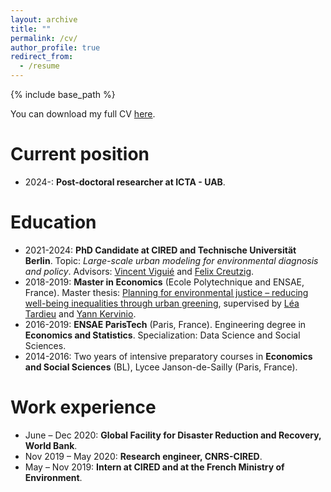 ```yaml
---
layout: archive
title: ""
permalink: /cv/
author_profile: true
redirect_from:
  - /resume
---
```


{% include base_path %}


You can download my full CV [here](https://charlotteliotta.github.io/files/academic_cv.pdf).

Current position
======
* 2024-: **Post-doctoral researcher at ICTA - UAB**.
  
Education
======
* 2021-2024: **PhD Candidate at CIRED and Technische Universität Berlin**. Topic: *Large-scale urban modeling for environmental diagnosis and policy*. Advisors: [Vincent Viguié](https://www.vincentviguie.com/) and [Felix Creutzig](https://www.mcc-berlin.net/en/about/team/creutzig-felix.html).
* 2018-2019: **Master in Economics** (Ecole Polytechnique and ENSAE, France). Master thesis: [Planning for environmental justice – reducing well-being inequalities through urban greening](https://doi.org/10.1016/j.envsci.2020.03.017), supervised by [Léa Tardieu](https://leatardieu.wordpress.com/) and [Yann Kervinio](https://www.centre-cired.fr/yann-kervinio/).
* 2016-2019: **ENSAE ParisTech** (Paris, France). Engineering degree in **Economics and Statistics**. Specialization: Data Science and Social Sciences.
* 2014-2016: Two years of intensive preparatory courses in **Economics and Social Sciences** (BL), Lycee Janson-de-Sailly (Paris, France).

Work experience
======
* June – Dec 2020: **Global Facility for Disaster Reduction and Recovery, World Bank**.
* Nov 2019 – May 2020: **Research engineer, CNRS-CIRED**.
* May – Nov 2019: **Intern at CIRED and at the French Ministry of Environment**. 
